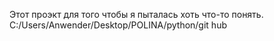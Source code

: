 Этот проэкт для того чтобы я пыталась хоть что-то понять. C:/Users/Anwender/Desktop/POLINA/python/git hub